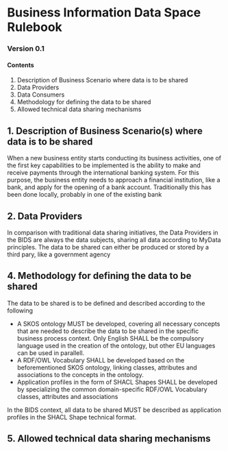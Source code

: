 # Business Information Data Space Rulebook
### Version 0.1

#### Contents

1. Description of Business Scenario where data is to be shared
2. Data Providers
3. Data Consumers
4. Methodology for defining the data to be shared
5. Allowed technical data sharing mechanisms

## 1. Description of Business Scenario(s) where data is to be shared

When a new business entity starts conducting its business activities, one of the first key capabilities to be implemented is the ability to make and receive payments through the international banking system. For this purpose, the business entity needs to approach a financial institution, like a bank, and apply for the opening of a bank account. Traditionally this has been done locally, probably in one of the existing bank 

## 2. Data Providers
In comparison with traditional data sharing initiatives, the Data Providers in the BIDS are always the data subjects, sharing all data according to MyData principles. The data to be shared can either be produced or stored by a third pary, like a government agency


## 4. Methodology for defining the data to be shared
The data to be shared is to be defined and described according to the following

- A SKOS ontology MUST be developed, covering all necessary concepts that are needed to describe the data to be shared in the specific business process context. Only English SHALL be the compulsory language used in the creation of the ontology, but other EU languages can be used in parallell.
- A RDF/OWL Vocabulary SHALL be developed based on the beforementioned SKOS ontology, linking classes, attributes and associations to the concepts in the ontology.
- Application profiles in the form of SHACL Shapes SHALL be developed by specializing the common domain-specific RDF/OWL Vocabulary classes, attributes and associations 

In the BIDS context, all data to be shared MUST be described as application profiles in the SHACL Shape technical format.


## 5. Allowed technical data sharing mechanisms
